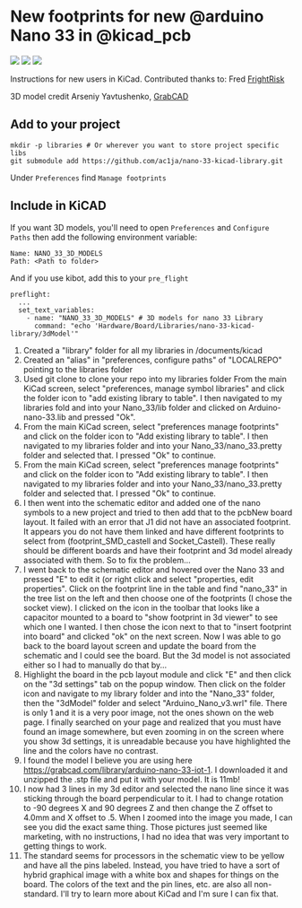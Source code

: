 # New footprints for new @arduino  Nano 33 in @kicad_pcb

![](images/003.png) 
![](images/001.png) 
![](images/002.png) 

Instructions for new users in KiCad.
Contributed thanks to: Fred [FrightRisk](https://github.com/FrightRisk)

3D model credit Arseniy Yavtushenko, [GrabCAD](https://grabcad.com/library/arduino-nano-33-iot-1)


## Add to your project

```shell
mkdir -p libraries # Or wherever you want to store project specific libs
git submodule add https://github.com/ac1ja/nano-33-kicad-library.git
```

Under `Preferences` find `Manage footprints`



## Include in KiCAD

If you want 3D models, you'll need to
open `Preferences` and `Configure Paths` then add the following environment variable:

```
Name: NANO_33_3D_MODELS
Path: <Path to folder>
```

And if you use kibot, add this to your `pre_flight`

```
preflight:
  ...
  set_text_variables:
    - name: "NANO_33_3D_MODELS" # 3D models for nano 33 Library
      command: "echo 'Hardware/Board/Libraries/nano-33-kicad-library/3dModel'"
```

1. Created a "library" folder for all my libraries in /documents/kicad
2. Created an "alias" in "preferences, configure paths" of "LOCALREPO" pointing to the libraries folder
3. Used git clone to clone your repo into my libraries folder
From the main KiCad screen, select "preferences, manage symbol libraries" and click the folder icon to "add existing library to table". I then navigated to my libraries fold and into your Nano_33/lib folder and clicked on Arduino-nano-33.lib and pressed "Ok".
4. From the main KiCad screen, select "preferences manage footprints" and click on the folder icon to "Add existing library to table". I then navigated to my libraries folder and into your Nano_33/nano_33.pretty folder and selected that. I pressed "Ok" to continue.
5. From the main KiCad screen, select "preferences manage footprints" and click on the folder icon to "Add existing library to table". I then navigated to my libraries folder and into your Nano_33/nano_33.pretty folder and selected that. I pressed "Ok" to continue.
6. I then went into the schematic editor and added one of the nano symbols to a new project and tried to then add that to the pcbNew board layout. It failed with an error that J1 did not have an associated footprint. It appears you do not have them linked and have different footprints to select from (footprint_SMD_castell and Socket_Castell). These really should be different boards and have their footprint and 3d model already associated with them. So to fix the problem...
7. I went back to the schematic editor and hovered over the Nano 33 and pressed "E" to edit it (or right click and select "properties, edit properties". Click on the footprint line in the table and find "nano_33" in the tree list on the left and then choose one of the footprints (I chose the socket view). I clicked on the icon in the toolbar that looks like a capacitor mounted to a board to "show footprint in 3d viewer" to see which one I wanted. I then chose the icon next to that to "insert footprint into board" and clicked "ok" on the next screen. Now I was able to go back to the board layout screen and update the board from the schematic and I could see the board. But the 3d model is not associated either so I had to manually do that by...
8. Highlight the board in the pcb layout module and click "E" and then click on the "3d settings" tab on the popup window. Then click on the folder icon and navigate to my library folder and into the "Nano_33" folder, then the "3dModel" folder and select "Arduino_Nano_v3.wrl" file. There is only 1 and it is a very poor image, not the ones shown on the web page. I finally searched on your page and realized that you must have found an image somewhere, but even zooming in on the screen where you show 3d settings, it is unreadable because you have highlighted the line and the colors have no contrast.
9. I found the model I believe you are using here https://grabcad.com/library/arduino-nano-33-iot-1. I downloaded it and unzipped the .stp file and put it with your model. It is 11mb!
10. I now had 3 lines in my 3d editor and selected the nano line since it was sticking through the board perpendicular to it. I had to change rotation to -90 degrees X and 90 degrees Z and then change the Z offset to 4.0mm and X offset to .5. When I zoomed into the image you made, I can see you did the exact same thing. Those pictures just seemed like marketing, with no instructions, I had no idea that was very important to getting things to work.
11. The standard seems for processors in the schematic view to be yellow and have all the pins labeled. Instead, you have tried to have a sort of hybrid graphical image with a white box and shapes for things on the board. The colors of the text and the pin lines, etc. are also all non-standard. I'll try to learn more about KiCad and I'm sure I can fix that.
